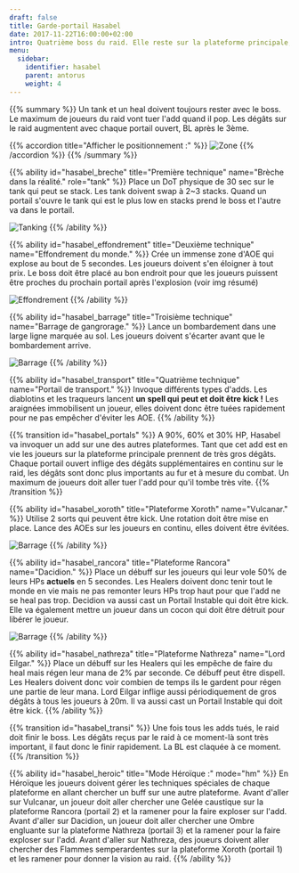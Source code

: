 ```yaml
---
draft: false
title: Garde-portail Hasabel
date: 2017-11-22T16:00:00+02:00
intro: Quatrième boss du raid. Elle reste sur la plateforme principale, à 90%, 60% et 30% HP le raid doit aller tuer un add sur une autre plateforme.
menu:
  sidebar:
    identifier: hasabel
    parent: antorus
    weight: 4
---
```


{{% summary %}}
Un tank et un heal doivent toujours rester avec le boss.
Le maximum de joueurs du raid vont tuer l'add quand il pop.
Les dégâts sur le raid augmentent avec chaque portail ouvert, BL après le 3ème.

{{% accordion title="Afficher le positionnement :" %}}
![Zone](/img/antorus/hasabel/hasabel_zone.jpg)
{{% /accordion %}}
{{% /summary %}}

{{% ability
  id="hasabel_breche"
  title="Première technique"
  name="Brèche dans la réalité."
  role="tank"
%}}
Place un DoT physique de 30 sec sur le tank qui peut se stack.
Les tank doivent swap à 2~3 stacks.
Quand un portail s'ouvre le tank qui est le plus low en stacks prend le boss et l'autre va dans le portail.

![Tanking](/img/antorus/hasabel/hasabel_breche.jpg)
{{% /ability %}}

{{% ability
  id="hasabel_effondrement"
  title="Deuxième technique"
  name="Effondrement du monde."
%}}
Crée un immense zone d'AOE qui explose au bout de 5 secondes.
Les joueurs doivent s'en éloigner à tout prix.
Le boss doit être placé au bon endroit pour que les joueurs puissent être proches du prochain portail après l'explosion (voir img résumé)

![Effondrement](/img/antorus/hasabel/hasabel_effondrement.jpg)
{{% /ability %}}

{{% ability
  id="hasabel_barrage"
  title="Troisième technique"
  name="Barrage de gangrorage."
%}}
Lance un bombardement dans une large ligne marquée au sol.
Les joueurs doivent s'écarter avant que le bombardement arrive.

![Barrage](/img/antorus/hasabel/hasabel_barrage.jpg)
{{% /ability %}}

{{% ability
  id="hasabel_transport"
  title="Quatrième technique"
  name="Portail de transport."
%}}
Invoque différents types d'adds.
Les diablotins et les traqueurs lancent <b>un spell qui peut et doit être kick !</b>
Les araignées immobilisent un joueur, elles doivent donc être tuées rapidement pour ne pas empêcher d'éviter les AOE.
{{% /ability %}}

{{% transition id="hasabel_portals" %}}
A 90%, 60% et 30% HP, Hasabel va invoquer un add sur une des autres plateformes.
Tant que cet add est en vie les joueurs sur la plateforme principale prennent de très gros dégâts.
Chaque portail ouvert inflige des dégâts supplémentaires en continu sur le raid, les dégâts sont donc plus importants au fur et à mesure du combat.
Un maximum de joueurs doit aller tuer l'add pour qu'il tombe très vite.
{{% /transition %}}


{{% ability
  id="hasabel_xoroth"
  title="Plateforme Xoroth"
  name="Vulcanar."
%}}
Utilise 2 sorts qui peuvent être kick. Une rotation doit être mise en place.
Lance des AOEs sur les joueurs en continu, elles doivent être évitées.

![Barrage](/img/antorus/hasabel/hasabel_xoroth.jpg)
{{% /ability %}}

{{% ability
  id="hasabel_rancora"
  title="Plateforme Rancora"
  name="Dacidion."
%}}
Place un débuff sur les joueurs qui leur vole 50% de leurs HPs <b>actuels</b> en 5 secondes.
Les Healers doivent donc tenir tout le monde en vie mais ne pas remonter leurs HPs trop haut pour que l'add ne se heal pas trop.
Decidion va aussi cast un Portail Instable qui doit être kick.
Elle va également mettre un joueur dans un cocon qui doit être détruit pour libérer le joueur.

![Barrage](/img/antorus/hasabel/hasabel_rancora.jpg)
{{% /ability %}}

{{% ability
  id="hasabel_nathreza"
  title="Plateforme Nathreza"
  name="Lord Eilgar."
%}}
Place un débuff sur les Healers qui les empêche de faire du heal mais régen leur mana de 2% par seconde.
Ce débuff peut être dispell. Les Healers doivent donc voir combien de temps ils le gardent pour régen une partie de leur mana.
Lord Eilgar inflige aussi périodiquement de gros dégâts à tous les joueurs à 20m.
Il va aussi cast un Portail Instable qui doit être kick.
{{% /ability %}}

{{% transition id="hasabel_transi" %}}
Une fois tous les adds tués, le raid doit finir le boss.
Les dégâts reçus par le raid à ce moment-là sont très important, il faut donc le finir rapidement.
La BL est claquée à ce moment.
{{% /transition %}}


{{% ability
  id="hasabel_heroic"
  title="Mode Héroïque :"
  mode="hm"
%}}
En Héroïque les joueurs doivent gérer les techniques spéciales de chaque plateforme en allant chercher un buff sur une autre plateforme.
Avant d'aller sur Vulcanar, un joueur doit aller chercher une Gelée caustique sur la plateforme Rancora (portail 2) et la ramener pour la faire exploser sur l'add.
Avant d'aller sur Dacidion, un joueur doit aller chercher une Ombre engluante sur la plateforme Nathreza (portail 3) et la ramener pour la faire exploser sur l'add.
Avant d'aller sur Nathreza, des joueurs doivent aller chercher des Flammes semperardentes sur la plateforme Xoroth (portail 1) et les ramener pour donner la vision au raid.
{{% /ability %}}

